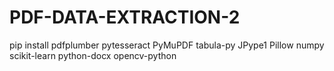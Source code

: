 # PDF-DATA-EXTRACTION-2
pip install pdfplumber pytesseract PyMuPDF tabula-py JPype1 Pillow numpy scikit-learn python-docx opencv-python
